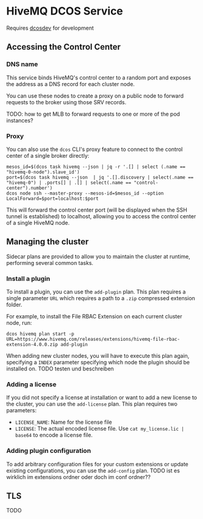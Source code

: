 # HiveMQ DCOS Service

Requires [dcosdev](https://github.com/mesosphere/dcosdev) for development

## Accessing the Control Center

### DNS name

This service binds HiveMQ's control center to a random port and exposes the address as a DNS record for each cluster node.

You can use these nodes to create a proxy on a public node to forward requests to the broker using those SRV records.

TODO: how to get MLB to forward requests to one or more of the pod instances?

### Proxy

You can also use the `dcos` CLI's proxy feature to connect to the control center of a single broker directly:

```
mesos_id=$(dcos task hivemq --json | jq -r '.[] | select (.name == "hivemq-0-node").slave_id')
port=$(dcos task hivemq --json  | jq '.[].discovery | select(.name == "hivemq-0") | .ports[] | .[] | select(.name == "control-center").number')
dcos node ssh --master-proxy --mesos-id=$mesos_id --option LocalForward=$port=localhost:$port
```

This will forward the control center port (will be displayed when the SSH tunnel is established) to localhost, allowing you to access the control center of a single HiveMQ node.

## Managing the cluster

Sidecar plans are provided to allow you to maintain the cluster at runtime, performing several common tasks.

### Install a plugin

To install a plugin, you can use the `add-plugin` plan. This plan requires a single parameter `URL` which requires a path to a `.zip` compressed extension folder.

For example, to install the File RBAC Extension on each current cluster node, run:

```
dcos hivemq plan start -p URL=https://www.hivemq.com/releases/extensions/hivemq-file-rbac-extension-4.0.0.zip add-plugin
```

When adding new cluster nodes, you will have to execute this plan again, specifying a `INDEX` parameter specifying which node the plugin should be installed on.
TODO testen und beschreiben

### Adding a license

If you did not specify a license at installation or want to add a new license to the cluster, you can use the `add-license` plan. This plan requires two parameters:

* `LICENSE_NAME`: Name for the license file
* `LICENSE`: The actual encoded license file. Use `cat my_license.lic | base64` to encode a license file.

### Adding plugin configuration

To add arbitrary configuration files for your custom extensions or update existing configurations, you can use the `add-config` plan.
TODO ist es wirklich im extensions ordner oder doch im conf ordner??

## TLS

TODO